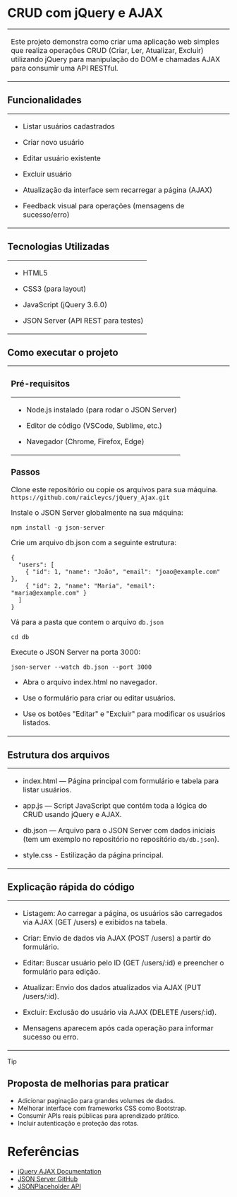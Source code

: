 # CRUD com jQuery e AJAX
<table>
<td>

  Este projeto demonstra como criar uma aplicação web simples que realiza operações CRUD (Criar, Ler, Atualizar, Excluir) utilizando jQuery para manipulação do DOM e chamadas AJAX para consumir uma API RESTful.    

</td>
</table>


## Funcionalidades
<table>
  <td>
    
- Listar usuários cadastrados

- Criar novo usuário

- Editar usuário existente

- Excluir usuário

- Atualização da interface sem recarregar a página (AJAX)

- Feedback visual para operações (mensagens de sucesso/erro)
  </td>
</table>


## Tecnologias Utilizadas
<table>
  <td>
    
- HTML5

- CSS3 (para layout)

- JavaScript (jQuery 3.6.0)

- JSON Server (API REST para testes)
  </td>
</table>


## Como executar o projeto
<table>
  <td>
    

### Pré-requisitos
<table>
  <td>
    
- Node.js instalado (para rodar o JSON Server)

- Editor de código (VSCode, Sublime, etc.)

- Navegador (Chrome, Firefox, Edge)
    
  </td>
</table>


### Passos
Clone este repositório ou copie os arquivos para sua máquina.
```https://github.com/raicleycs/jQuery_Ajax.git```

Instale o JSON Server globalmente na sua máquina:

```
npm install -g json-server
```
Crie um arquivo db.json com a seguinte estrutura:

```
{
  "users": [
    { "id": 1, "name": "João", "email": "joao@example.com" },
    { "id": 2, "name": "Maria", "email": "maria@example.com" }
  ]
}
```
Vá para a pasta que contem o arquivo ```db.json```
```
cd db
```
Execute o JSON Server na porta 3000:

```
json-server --watch db.json --port 3000
```

- Abra o arquivo index.html no navegador.

- Use o formulário para criar ou editar usuários.

- Use os botões "Editar" e "Excluir" para modificar os usuários listados.
  
  </td>
</table>

## Estrutura dos arquivos
<table>
  <td>
    
- index.html — Página principal com formulário e tabela para listar usuários.

- app.js — Script JavaScript que contém toda a lógica do CRUD usando jQuery e AJAX.

- db.json — Arquivo para o JSON Server com dados iniciais (tem um exemplo no repositório no repositório ``` db/db.json ```).

- style.css - Estilização da página principal.

  </td>
</table>

## Explicação rápida do código
<table>
  <td>
    
- Listagem: Ao carregar a página, os usuários são carregados via AJAX (GET /users) e exibidos na tabela.

- Criar: Envio de dados via AJAX (POST /users) a partir do formulário.

- Editar: Buscar usuário pelo ID (GET /users/:id) e preencher o formulário para edição.

- Atualizar: Envio dos dados atualizados via AJAX (PUT /users/:id).

- Excluir: Exclusão do usuário via AJAX (DELETE /users/:id).

- Mensagens aparecem após cada operação para informar sucesso ou erro.

  </td>
</table>

> [!TIP] 
> ## Proposta de melhorias para praticar 
> - Adicionar paginação para grandes volumes de dados.
> - Melhorar interface com frameworks CSS como Bootstrap.
> - Consumir APIs reais públicas para aprendizado prático.
> - Incluir autenticação e proteção das rotas.


# Referências
- [jQuery AJAX Documentation](https://api.jquery.com/jquery.ajax/)
- [JSON Server GitHub](https://github.com/typicode/json-server)
- [JSONPlaceholder API](https://jsonplaceholder.typicode.com/)

